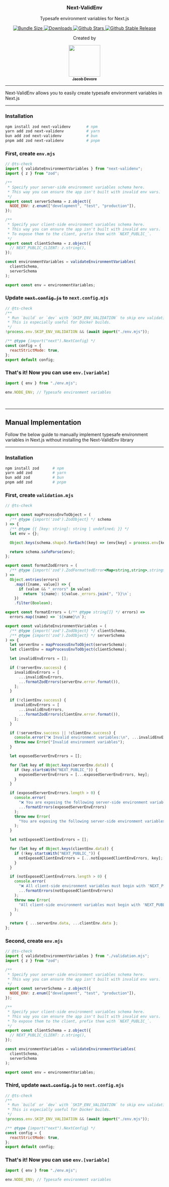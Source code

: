 <h3 align="center">Next-ValidEnv</h3>
<p align="center">Typesafe environment variables for Next.js</p>
<p align="center">
    <a href="https://packagephobia.com/result?p=next-validenv">
        <img src="https://packagephobia.com/badge?p=next-validenv" alt="Bundle Size" />
    </a>
    <a href="https://www.npmtrends.com/next-validenv">
        <img src="https://img.shields.io/npm/dm/next-validenv" alt="Downloads" />
    </a>
    <a href="https://github.com/jacobadevore/next-validenv/stargazers">
        <img src="https://img.shields.io/github/stars/jacobadevore/next-validenv" alt="Github Stars" />
    </a>
    <a href="https://www.npmjs.com/package/next-validenv">
        <img src="https://img.shields.io/github/v/release/jacobadevore/next-validenv?label=latest"
            alt="Github Stable Release" />
    </a>
</p>
<p align="center">Created by</p>
<div align="center">
    <td align="center"><a href="https://twitter.com/JacobADevore"><img
                src="https://avatars.githubusercontent.com/u/20541754?v=4?s=100" width="100px;"
                alt="" /><br /><sub><b>Jacob Devore</b></sub></a></td>
</div>

---

Next-ValidEnv allows you to easily create typesafe environment variables in Next.js

---

### Installation

```sh
npm install zod next-validenv       # npm
yarn add zod next-validenv          # yarn
bun add zod next-validenv           # bun
pnpm add zod next-validenv          # pnpm
```

### First, create `env.mjs`

```js
// @ts-check
import { validateEnvironmentVariables } from "next-validenv";
import { z } from "zod";

/**
 * Specify your server-side environment variables schema here.
 * This way you can ensure the app isn't built with invalid env vars.
 */
export const serverSchema = z.object({
  NODE_ENV: z.enum(["development", "test", "production"]),
});

/**
 * Specify your client-side environment variables schema here.
 * This way you can ensure the app isn't built with invalid env vars.
 * To expose them to the client, prefix them with `NEXT_PUBLIC_`.
 */
export const clientSchema = z.object({
  // NEXT_PUBLIC_CLIENT: z.string(),
});

const environmentVariables = validateEnvironmentVariables(
  clientSchema,
  serverSchema
);

export const env = environmentVariables;
```

### Update ~~`next.config.js`~~ to `next.config.mjs`

```js
// @ts-check
/**
 * Run `build` or `dev` with `SKIP_ENV_VALIDATION` to skip env validation.
 * This is especially useful for Docker builds.
 */
!process.env.SKIP_ENV_VALIDATION && (await import("./env.mjs"));

/** @type {import("next").NextConfig} */
const config = {
  reactStrictMode: true,
};
export default config;
```

### That's it! Now you can use `env.[variable]`

```js
import { env } from "./env.mjs";

env.NODE_ENV; // Typesafe environment variables
```

<br />

---

## Manual Implementation

Follow the below guide to manually implement typesafe environment variables in Next.js without installing the Next-ValidEnv library

---

### Installation

```sh
npm install zod      # npm
yarn add zod         # yarn
bun add zod          # bun
pnpm add zod         # pnpm
```

### First, create `validation.mjs`

```js
// @ts-check

export const mapProcessEnvToObject = (
  /** @type {import('zod').ZodObject} */ schema
) => {
  /** @type {{ [key: string]: string | undefined; }} */
  let env = {};

  Object.keys(schema.shape).forEach((key) => (env[key] = process.env[key]));

  return schema.safeParse(env);
};

export const formatZodErrors = (
  /** @type {import('zod').ZodFormattedError<Map<string,string>,string>} */ errors
) =>
  Object.entries(errors)
    .map(([name, value]) => {
      if (value && "_errors" in value)
        return `${name}: ${value._errors.join(", ")}\n`;
    })
    .filter(Boolean);

export const formatErrors = (/** @type string[]} */ errors) =>
  errors.map((name) => `${name}\n`);

export const validateEnvironmentVariables = (
  /** @type {import('zod').ZodObject} */ clientSchema,
  /** @type {import('zod').ZodObject} */ serverSchema
) => {
  let serverEnv = mapProcessEnvToObject(serverSchema);
  let clientEnv = mapProcessEnvToObject(clientSchema);

  let invalidEnvErrors = [];

  if (!serverEnv.success) {
    invalidEnvErrors = [
      ...invalidEnvErrors,
      ...formatZodErrors(serverEnv.error.format()),
    ];
  }

  if (!clientEnv.success) {
    invalidEnvErrors = [
      ...invalidEnvErrors,
      ...formatZodErrors(clientEnv.error.format()),
    ];
  }

  if (!serverEnv.success || !clientEnv.success) {
    console.error("❌ Invalid environment variables:\n", ...invalidEnvErrors);
    throw new Error("Invalid environment variables");
  }

  let exposedServerEnvErrors = [];

  for (let key of Object.keys(serverEnv.data)) {
    if (key.startsWith("NEXT_PUBLIC_")) {
      exposedServerEnvErrors = [...exposedServerEnvErrors, key];
    }
  }

  if (exposedServerEnvErrors.length > 0) {
    console.error(
      "❌ You are exposing the following server-side environment variables to the client:\n",
      ...formatErrors(exposedServerEnvErrors)
    );
    throw new Error(
      "You are exposing the following server-side environment variables to the client"
    );
  }

  let notExposedClientEnvErrors = [];

  for (let key of Object.keys(clientEnv.data)) {
    if (!key.startsWith("NEXT_PUBLIC_")) {
      notExposedClientEnvErrors = [...notExposedClientEnvErrors, key];
    }
  }

  if (notExposedClientEnvErrors.length > 0) {
    console.error(
      "❌ All client-side environment variables must begin with 'NEXT_PUBLIC_', you are not exposing the following:\n",
      ...formatErrors(notExposedClientEnvErrors)
    );
    throw new Error(
      "All client-side environment variables must begin with 'NEXT_PUBLIC_', you are not exposing the following:"
    );
  }

  return { ...serverEnv.data, ...clientEnv.data };
};
```

### Second, create `env.mjs`

```js
// @ts-check
import { validateEnvironmentVariables } from "./validation.mjs";
import { z } from "zod";

/**
 * Specify your server-side environment variables schema here.
 * This way you can ensure the app isn't built with invalid env vars.
 */
export const serverSchema = z.object({
  NODE_ENV: z.enum(["development", "test", "production"]),
});

/**
 * Specify your client-side environment variables schema here.
 * This way you can ensure the app isn't built with invalid env vars.
 * To expose them to the client, prefix them with `NEXT_PUBLIC_`.
 */
export const clientSchema = z.object({
  // NEXT_PUBLIC_CLIENT: z.string(),
});

const environmentVariables = validateEnvironmentVariables(
  clientSchema,
  serverSchema
);

export const env = environmentVariables;
```

### Third, update ~~`next.config.js`~~ to `next.config.mjs`

```js
// @ts-check
/**
 * Run `build` or `dev` with `SKIP_ENV_VALIDATION` to skip env validation.
 * This is especially useful for Docker builds.
 */
!process.env.SKIP_ENV_VALIDATION && (await import("./env.mjs"));

/** @type {import("next").NextConfig} */
const config = {
  reactStrictMode: true,
};
export default config;
```

### That's it! Now you can use `env.[variable]`

```js
import { env } from "./env.mjs";

env.NODE_ENV; // Typesafe environment variables
```
